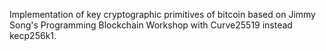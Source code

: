 Implementation of key cryptographic primitives of bitcoin based on Jimmy Song's Programming Blockchain Workshop with Curve25519 instead kecp256k1.
